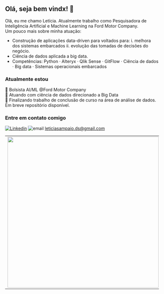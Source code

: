 ## Olá, seja bem vindx! 👋

Olá, eu me chamo Letícia. Atualmente trabalho como Pesquisadora de Inteligência Artificial e Machine Learning na Ford Motor Company. <br>
Um pouco mais sobre minha atuação:
- Construção de aplicações data-driven para voltados para: i. melhora dos sistemas embarcados ii. evolução das tomadas de decisões do negócio.
- Ciência de dados aplicada a big data.
- Competências: Python · Alteryx · Qlik Sense · GitFlow · Ciência de dados · Big data · Sistemas operacionais embarcados

### Atualmente estou
🚀 Bolsista AI/ML @Ford Motor Company <br>
🚀 Atuando com ciência de dados direcionado a Big Data <br>
🚀 Finalizando trabalho de conclusão de curso na área de análise de dados. Em breve repositório disponível.  <br>

### Entre em contato comigo

[![Linkedin](https://img.shields.io/badge/-LINKEDIN-blue)](https://www.linkedin.com/in/lesampaio/)
![email](https://img.shields.io/badge/-EMAIL-critical) leticiasampaio.ds@gmail.com


<center>
<table>
    <tr>
        <td><img width="495px" align="left" src="https://github-readme-stats.vercel.app/api?username=lesampaio&theme=buefy"/></td>
    </tr>   
</table>
</center>  




<!--
**lesampaio/lesampaio** is a ✨ _special_ ✨ repository because its `README.md` (this file) appears on your GitHub profile.

Here are some ideas to get you started:

- 🔭 I’m currently working on ...
- 🌱 I’m currently learning ...
- 👯 I’m looking to collaborate on ...
- 🤔 I’m looking for help with ...
- 💬 Ask me about ...
- 📫 How to reach me: ...
- 😄 Pronouns: ...
- ⚡ Fun fact: ...
-->
